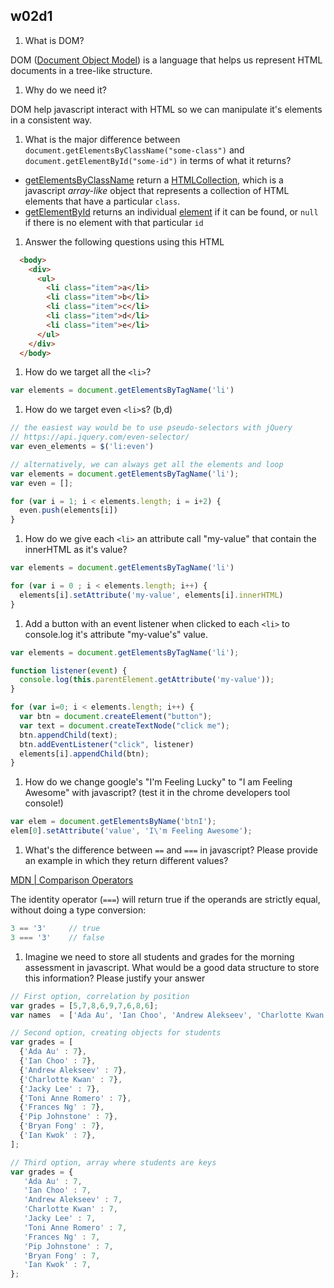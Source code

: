 ## w02d1

1. What is DOM?

DOM ([Document Object Model](https://en.wikipedia.org/wiki/Document_Object_Model)) is a language that helps us represent HTML documents in a tree-like structure.

1. Why do we need it?

DOM help javascript interact with HTML so we can manipulate it's elements in a consistent way.

1. What is the major difference between `document.getElementsByClassName("some-class")` and `document.getElementById("some-id")` in terms of what it returns?

- [getElementsByClassName](https://developer.mozilla.org/en/docs/Web/API/Document/getElementsByClassName) return a [HTMLCollection](https://developer.mozilla.org/en-US/docs/Web/API/HTMLCollection), which is a javascript *array-like* object that represents a collection of HTML elements that have a particular `class`.
- [getElementById](https://developer.mozilla.org/en-US/docs/Web/API/Document/getElementById) returns an individual [element](https://developer.mozilla.org/en-US/docs/Web/API/element) if it can be found, or `null` if there is no element with that particular `id`

1. Answer the following questions using this HTML
```html
  <body>
    <div>
      <ul>
        <li class="item">a</li>
        <li class="item">b</li>
        <li class="item">c</li>
        <li class="item">d</li>
        <li class="item">e</li>
      </ul>
    </div>
  </body>
```
  1. How do we target all the `<li>`?

```js
var elements = document.getElementsByTagName('li')
```

  1. How do we target even `<li>`s? (b,d)

```js
// the easiest way would be to use pseudo-selectors with jQuery
// https://api.jquery.com/even-selector/
var even_elements = $('li:even')

// alternatively, we can always get all the elements and loop
var elements = document.getElementsByTagName('li');
var even = [];

for (var i = 1; i < elements.length; i = i+2) {
  even.push(elements[i])
}
```

  1. How do we give each `<li>` an attribute call "my-value" that contain the innerHTML as it's value?

```js
var elements = document.getElementsByTagName('li')

for (var i = 0 ; i < elements.length; i++) {
  elements[i].setAttribute('my-value', elements[i].innerHTML)
}
```

  1. Add a button with an event listener when clicked to each `<li>` to console.log it's attribute "my-value's" value.

```js
var elements = document.getElementsByTagName('li');

function listener(event) {
  console.log(this.parentElement.getAttribute('my-value'));
}

for (var i=0; i < elements.length; i++) {
  var btn = document.createElement("button");
  var text = document.createTextNode("click me");
  btn.appendChild(text);
  btn.addEventListener("click", listener)
  elements[i].appendChild(btn);
}
```

1. How do we change google's "I'm Feeling Lucky" to "I am Feeling Awesome" with javascript? (test it in the chrome developers tool console!)

```js
var elem = document.getElementsByName('btnI');
elem[0].setAttribute('value', 'I\'m Feeling Awesome');
```

1. What's the difference between `==` and `===` in javascript? Please provide an example in which they return different values?

[MDN | Comparison Operators](https://developer.mozilla.org/en-US/docs/Web/JavaScript/Reference/Operators/Comparison_Operators)

The identity operator (`===`) will return true if the operands are strictly equal, without doing a type conversion:

```js
3 == '3'     // true
3 === '3'    // false
```

1. Imagine we need to store all students and grades for the morning assessment in javascript. What would be a good data structure to store this information? Please justify your answer

```js
// First option, correlation by position
var grades = [5,7,8,6,9,7,6,8,6];
var names  = ['Ada Au', 'Ian Choo', 'Andrew Alekseev', 'Charlotte Kwan', 'Jacky Lee', 'Toni Anne Romero', 'Frances Ng', 'Pip Johnstone', 'Bryan Fong', 'Ian Kwok'];

// Second option, creating objects for students
var grades = [
  {'Ada Au' : 7},
  {'Ian Choo' : 7},
  {'Andrew Alekseev' : 7},
  {'Charlotte Kwan' : 7},
  {'Jacky Lee' : 7},
  {'Toni Anne Romero' : 7},
  {'Frances Ng' : 7},
  {'Pip Johnstone' : 7},
  {'Bryan Fong' : 7},
  {'Ian Kwok' : 7},
];

// Third option, array where students are keys
var grades = {
   'Ada Au' : 7,
   'Ian Choo' : 7,
   'Andrew Alekseev' : 7,
   'Charlotte Kwan' : 7,
   'Jacky Lee' : 7,
   'Toni Anne Romero' : 7,
   'Frances Ng' : 7,
   'Pip Johnstone' : 7,
   'Bryan Fong' : 7,
   'Ian Kwok' : 7,
};
```
